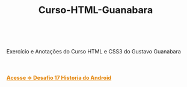 # Curso-HTML-Guanabara
<style>

body {
    padding: 15px;
}

.container-lg.px-3.my-5.markdown-body {
    background-color: black;
    color: white;
    padding: 50px 40px;
    box-shadow: 0px 0px 20px black;
    border-radius: 15px;
}

h1#curso-html-guanabara, h1{
    font-size: 1.8em;
    text-align: center;
    padding-bottom: 40px;
}

a {
    font-weight: 800;
    color: #e58b16;
}
container.conteudo {
    display: flex;
    flex-direction: column;
    gap: 25px;
    margin: 33px 3%;
}
</style>

<container class="conteudo">
<p>Exercício e Anotações do Curso HTML e CSS3 do Gustavo Guanabara</p>

<a href="https://wandersonhrodrigues.github.io/Curso-HTML-Guanabara/desafios/ex017_desafio/des010" target="_blank">Acesse => Desafio 17 Historia do Android</a>
</container><!--    conteudo    -->
